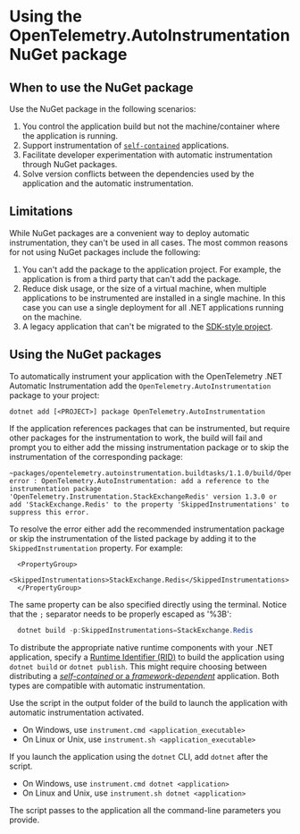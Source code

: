 # Using the OpenTelemetry.AutoInstrumentation NuGet package

## When to use the NuGet package

Use the NuGet package in the following scenarios:

1. You control the application build but not the machine/container where
  the application is running.
2. Support instrumentation of [`self-contained`](https://learn.microsoft.com/en-us/dotnet/core/deploying/#publish-self-contained)
  applications.
3. Facilitate developer experimentation with automatic instrumentation through
  NuGet packages.
4. Solve version conflicts between the dependencies used by the application and the
  automatic instrumentation.

## Limitations

While NuGet packages are a convenient way to deploy automatic
instrumentation, they can't be used in all cases. The most common
reasons for not using NuGet packages include the following:

1. You can't add the package to the application project. For example,
the application is from a third party that can't add the package.
2. Reduce disk usage, or the size of a virtual machine, when multiple applications
to be instrumented are installed in a single machine. In this case you can use
a single deployment for all .NET applications running on the machine.
3. A legacy application that can't be migrated to the [SDK-style project](https://learn.microsoft.com/en-us/nuget/resources/check-project-format#check-the-project-format).

## Using the NuGet packages

To automatically instrument your application with
the OpenTelemetry .NET Automatic Instrumentation add
the `OpenTelemetry.AutoInstrumentation` package to your project:

```terminal
dotnet add [<PROJECT>] package OpenTelemetry.AutoInstrumentation
```

If the application references packages that can be instrumented, but require
other packages for the instrumentation to work, the build will fail and prompt
you to either add the missing instrumentation package or to skip the
instrumentation of the corresponding package:

```terminal
~packages/opentelemetry.autoinstrumentation.buildtasks/1.1.0/build/OpenTelemetry.AutoInstrumentation.BuildTasks.targets(29,5): error : OpenTelemetry.AutoInstrumentation: add a reference to the instrumentation package 'OpenTelemetry.Instrumentation.StackExchangeRedis' version 1.3.0 or add 'StackExchange.Redis' to the property 'SkippedInstrumentations' to suppress this error.
```

To resolve the error either add the recommended instrumentation package or skip
the instrumentation of the listed package by adding it to the `SkippedInstrumentation`
property. For example:

```csproj
  <PropertyGroup>
    <SkippedInstrumentations>StackExchange.Redis</SkippedInstrumentations>
  </PropertyGroup>
```

The same property can be also specified directly using the terminal.
Notice that the `;` separator needs to be properly escaped as '%3B':

```powershell
  dotnet build -p:SkippedInstrumentations=StackExchange.Redis
```

To distribute the appropriate native runtime components with your .NET application,
specify a [Runtime Identifier (RID)](https://learn.microsoft.com/en-us/dotnet/core/rid-catalog)
to build the application using `dotnet build` or `dotnet publish`. This might
require choosing between distributing a
[_self-contained_ or a _framework-dependent_](https://learn.microsoft.com/en-us/dotnet/core/deploying/)
application. Both types are compatible with automatic instrumentation.

Use the script in the output folder of the build to launch the
application with automatic instrumentation activated.

- On Windows, use `instrument.cmd <application_executable>`
- On Linux or Unix, use `instrument.sh <application_executable>`

If you launch the application using the `dotnet` CLI, add `dotnet` after the script.

- On Windows, use `instrument.cmd dotnet <application>`
- On Linux and Unix, use `instrument.sh dotnet <application>`

The script passes to the application all the command-line parameters you provide.
